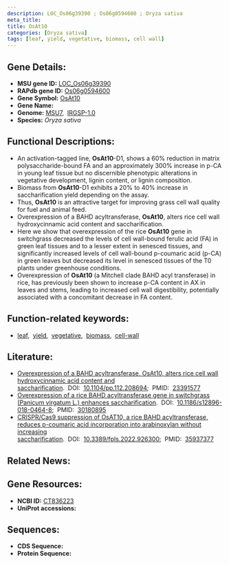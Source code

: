 ```yaml
---
description: LOC_Os06g39390 ; Os06g0594600 ; Oryza sativa
meta_title:
title: OsAt10
categories: [Oryza sativa]
tags: [leaf, yield, vegetative, biomass, cell wall]
---
```


## Gene Details:
- **MSU gene ID:** [LOC_Os06g39390](http://rice.uga.edu/cgi-bin/ORF_infopage.cgi?orf=LOC_Os06g39390)  
- **RAPdb gene ID:** [Os06g0594600](https://rapdb.dna.affrc.go.jp/locus/?name=Os06g0594600)  
- **Gene Symbol:** <u>OsAt10</u>
- **Gene Name:**
- **Genome:**  [MSU7](http://rice.uga.edu/),&nbsp;&nbsp;[IRGSP-1.0](https://rapdb.dna.affrc.go.jp/download/irgsp1.html)
- **Species:** *Oryza sativa*

## Functional Descriptions:
   - An activation-tagged line, **OsAt10**-D1, shows a 60% reduction in matrix polysaccharide-bound FA and an approximately 300% increase in p-CA in young leaf tissue but no discernible phenotypic alterations in vegetative development, lignin content, or lignin composition.
   - Biomass from **OsAt10**-D1 exhibits a 20% to 40% increase in saccharification yield depending on the assay.
   - Thus, **OsAt10** is an attractive target for improving grass cell wall quality for fuel and animal feed.
   - Overexpression of a BAHD acyltransferase, **OsAt10**, alters rice cell wall hydroxycinnamic acid content and saccharification.
   - Here we show that overexpression of the rice **OsAt10** gene in switchgrass decreased the levels of cell wall-bound ferulic acid (FA) in green leaf tissues and to a lesser extent in senesced tissues, and significantly increased levels of cell wall-bound p-coumaric acid (p-CA) in green leaves but decreased its level in senesced tissues of the T0 plants under greenhouse conditions.
   - Overexpression of **OsAt10** (a Mitchell clade BAHD acyl transferase) in rice, has previously been shown to increase p-CA content in AX in leaves and stems, leading to increased cell wall digestibility, potentially associated with a concomitant decrease in FA content.

## Function-related keywords:
   - [leaf](/tags/leaf/),&nbsp;&nbsp;[yield](/tags/yield/),&nbsp;&nbsp;[vegetative](/tags/vegetative/),&nbsp;&nbsp;[biomass](/tags/biomass/),&nbsp;&nbsp;[cell-wall](/tags/cell-wall/)

## Literature:
   - [Overexpression of a BAHD acyltransferase, OsAt10, alters rice cell wall hydroxycinnamic acid content and saccharification](https://www.doi.org/10.1104/pp.112.208694).&nbsp;&nbsp;DOI:&nbsp;&nbsp;[10.1104/pp.112.208694](https://www.doi.org/10.1104/pp.112.208694);&nbsp;&nbsp;PMID:&nbsp;&nbsp;[23391577](https://pubmed.ncbi.nlm.nih.gov/23391577/)
   - [Overexpression of a rice BAHD acyltransferase gene in switchgrass (Panicum virgatum L.) enhances saccharification](https://www.doi.org/10.1186/s12896-018-0464-8).&nbsp;&nbsp;DOI:&nbsp;&nbsp;[10.1186/s12896-018-0464-8](https://www.doi.org/10.1186/s12896-018-0464-8);&nbsp;&nbsp;PMID:&nbsp;&nbsp;[30180895](https://pubmed.ncbi.nlm.nih.gov/30180895/)
   - [CRISPR/Cas9 suppression of OsAT10, a rice BAHD acyltransferase, reduces p-coumaric acid incorporation into arabinoxylan without increasing saccharification](https://www.doi.org/10.3389/fpls.2022.926300).&nbsp;&nbsp;DOI:&nbsp;&nbsp;[10.3389/fpls.2022.926300](https://www.doi.org/10.3389/fpls.2022.926300);&nbsp;&nbsp;PMID:&nbsp;&nbsp;[35937377](https://pubmed.ncbi.nlm.nih.gov/35937377/)

## Related News:

## Gene Resources:
- **NCBI ID:**  [CT836223](http://www.ncbi.nlm.nih.gov/nuccore/CT836223)
- **UniProt accessions:** [](https://www.uniprot.org/uniprotkb//entry)

## Sequences:
- **CDS Sequence:**
- **Protein Sequence:**
